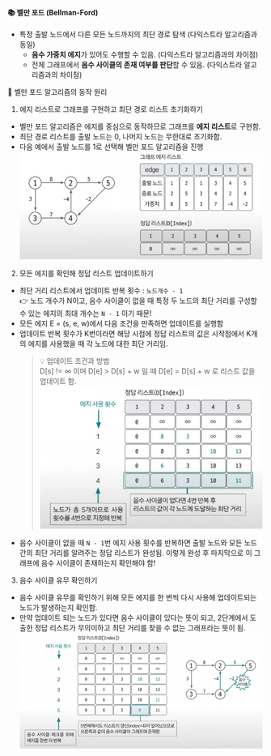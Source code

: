 #### 📚 벨만 포드 (Bellman-Ford)  
- 특정 출발 노드에서 다른 모든 노드까지의 최단 경로 탐색 (다익스트라 알고리즘과 동일)  
  - **음수 가중치 에지**가 있어도 수행할 수 있음. (다익스트라 알고리즘과의 차이점)  
  - 전체 그래프에서 **음수 사이클의 존재 여부를 판단**할 수 있음. (다익스트라 알고리즘과의 차이점) 
  
📌 벨만 포드 알고리즘의 동작 원리  
1. 에지 리스트로 그래프를 구현하고 최단 경로 리스트 초기화하기  
- 벨만 포드 알고리즘은 에지를 중심으로 동작하므로 그래프를 **에지 리스트**로 구현함.  
- 최단 경로 리스트를 출발 노드는 0, 나머지 노드는 무한대로 초기화함.  
- 다음 예에서 출발 노드를 1로 선택해 벨만 포드 알고리즘을 진행  
![](../img/bellmanFord1.png)  
2. 모든 에지를 확인해 정답 리스트 업데이트하기  
- 최단 거리 리스트에서 업데이트 반복 횟수 :  `노드개수 - 1`  
👉 노드 개수가 N이고, 음수 사이클이 없을 때 특정 두 노드의 최단 거리를 구성할 수 있는 에지의 최대 개수는 `N - 1` 이기 때문!
- 모든 에지 E = (s, e, w)에서 다음 조건을 만족하면 업데이트를 실행함  
- 업데이트 반복 횟수가 K번이라면 해당 시점에 정답 리스트의 값은 시작점에서 K개의 에지를 사용했을 때 각 노드에 대한 최단 거리임.
  > 💡 업데이트 조건과 방법  
  > D[s] != ∞ 이며 D[e] > D[s] + w 일 때 D[e] = D[s] + w 로 리스트 값을 업데이트 함.    
  ![](../img/bellmanFord2.png)  
- 음수 사이클이 없을 때 `N - 1`번 에지 사용 횟수를 반복하면 출발 노드와 모든 노드 간의 최단 거리를 알려주는 정답 리스트가 완성됨. 이렇게 완성 후 마지막으로 이 그래프에 음수 사이클이 존재하는지 확인해야 함!  
3. 음수 사이클 유무 확인하기  
- 음수 사이클 유무를 확인하기 위해 모든 에지를 한 번씩 다시 사용해 업데이트되는 노드가 발생하는지 확인함.  
- 만약 업데이트 되는 노드가 있다면 음수 사이클이 있다는 뜻이 되고, 2단계에서 도출한 정답 리스트가 무의미하고 최단 거리를 찾을 수 없는 그래프라는 뜻이 됨.      
![](../img/bellmanFord3.png)  
